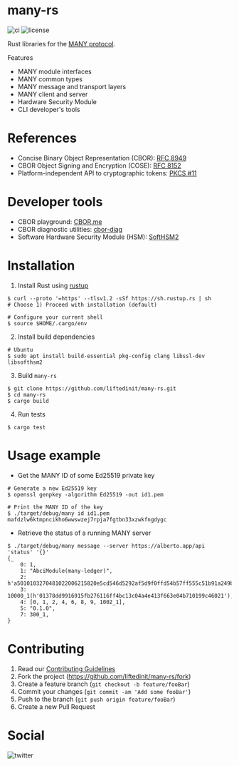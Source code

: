 # many-rs
![ci](https://img.shields.io/github/workflow/status/liftedinit/many-rs/CI)
![license](https://img.shields.io/github/license/liftedinit/many-rs)

Rust libraries for the [MANY protocol](https://github.com/many-protocol).

Features
- MANY module interfaces
- MANY common types
- MANY message and transport layers
- MANY client and server
- Hardware Security Module
- CLI developer's tools

# References

- Concise Binary Object Representation (CBOR): [RFC 8949](https://www.rfc-editor.org/rfc/rfc8949.html)
- CBOR Object Signing and Encryption (COSE): [RFC 8152](https://datatracker.ietf.org/doc/html/rfc8152)
- Platform-independent API to cryptographic tokens: [PKCS #11](https://docs.oasis-open.org/pkcs11/pkcs11-base/v2.40/os/pkcs11-base-v2.40-os.html)

# Developer tools
- CBOR playground: [CBOR.me](https://cbor.me)
- CBOR diagnostic utilities: [cbor-diag](https://github.com/cabo/cbor-diag)
- Software Hardware Security Module (HSM): [SoftHSM2](https://github.com/opendnssec/SoftHSMv2)

# Installation

1. Install Rust using [rustup](https://rustup.rs/)
```shell
$ curl --proto '=https' --tlsv1.2 -sSf https://sh.rustup.rs | sh
# Choose 1) Proceed with installation (default)

# Configure your current shell
$ source $HOME/.cargo/env
```
2. Install build dependencies
```shell
# Ubuntu
$ sudo apt install build-essential pkg-config clang libssl-dev libsofthsm2
```
3. Build `many-rs`
```shell
$ git clone https://github.com/liftedinit/many-rs.git
$ cd many-rs
$ cargo build
```
4. Run tests
```shell
$ cargo test
```

# Usage example

- Get the MANY ID of some Ed25519 private key
```shell
# Generate a new Ed25519 key
$ openssl genpkey -algorithm Ed25519 -out id1.pem

# Print the MANY ID of the key
$ ./target/debug/many id id1.pem
mafdzlw6ktmpncikho6wwswzej7rpja7fgtbn33xzwkfngdygc
```

- Retrieve the status of a running MANY server
```shell
$ ./target/debug/many message --server https://alberto.app/api 'status' '{}'
{_
    0: 1,
    1: "AbciModule(many-ledger)",
    2: h'a5010103270481022006215820e5cd546d5292af5d9f0ffd54b57ff555c51b91a249b9cf544010a3c01cfa75a2',
    3: 10000_1(h'01378dd9916915fb276116ff4bc13c04a4e413f663e04b710199c46021'),
    4: [0, 1, 2, 4, 6, 8, 9, 1002_1],
    5: "0.1.0",
    7: 300_1,
}
```

# Contributing

1. Read our [Contributing Guidelines](https://github.com/liftedinit/.github/blob/main/docs/CONTRIBUTING.md)
2. Fork the project (https://github.com/liftedinit/many-rs/fork)
3. Create a feature branch (`git checkout -b feature/fooBar`)
4. Commit your changes (`git commit -am 'Add some fooBar'`)
5. Push to the branch (`git push origin feature/fooBar`)
6. Create a new Pull Request

# Social

![twitter](https://img.shields.io/twitter/url?style=social&url=https%3A%2F%2Ftwitter.com%2Fliftedinit)
